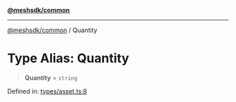 [**@meshsdk/common**](../README.md)

***

[@meshsdk/common](../globals.md) / Quantity

# Type Alias: Quantity

> **Quantity** = `string`

Defined in: [types/asset.ts:8](https://github.com/MeshJS/mesh/blob/1abde1553cbd7cf2cf4e40197fc0de9e4a7d0f49/packages/mesh-common/src/types/asset.ts#L8)
